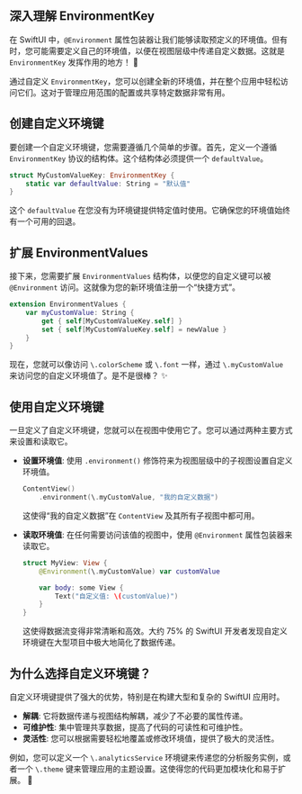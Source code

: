 ﻿## 深入理解 EnvironmentKey

在 SwiftUI 中，`@Environment` 属性包装器让我们能够读取预定义的环境值。但有时，您可能需要定义自己的环境值，以便在视图层级中传递自定义数据。这就是 `EnvironmentKey` 发挥作用的地方！ 🚀

通过自定义 `EnvironmentKey`，您可以创建全新的环境值，并在整个应用中轻松访问它们。这对于管理应用范围的配置或共享特定数据非常有用。

## 创建自定义环境键

要创建一个自定义环境键，您需要遵循几个简单的步骤。首先，定义一个遵循 `EnvironmentKey` 协议的结构体。这个结构体必须提供一个 `defaultValue`。

```swift
struct MyCustomValueKey: EnvironmentKey {
    static var defaultValue: String = "默认值"
}
```

这个 `defaultValue` 在您没有为环境键提供特定值时使用。它确保您的环境值始终有一个可用的回退。

## 扩展 EnvironmentValues

接下来，您需要扩展 `EnvironmentValues` 结构体，以便您的自定义键可以被 `@Environment` 访问。这就像为您的新环境值注册一个“快捷方式”。

```swift
extension EnvironmentValues {
    var myCustomValue: String {
        get { self[MyCustomValueKey.self] }
        set { self[MyCustomValueKey.self] = newValue }
    }
}
```

现在，您就可以像访问 `\.colorScheme` 或 `\.font` 一样，通过 `\.myCustomValue` 来访问您的自定义环境值了。是不是很棒？ ✨

## 使用自定义环境键

一旦定义了自定义环境键，您就可以在视图中使用它了。您可以通过两种主要方式来设置和读取它。

*   **设置环境值**: 使用 `.environment()` 修饰符来为视图层级中的子视图设置自定义环境值。

    ```swift
    ContentView()
        .environment(\.myCustomValue, "我的自定义数据")
    ```

    这使得“我的自定义数据”在 `ContentView` 及其所有子视图中都可用。

*   **读取环境值**: 在任何需要访问该值的视图中，使用 `@Environment` 属性包装器来读取它。

    ```swift
    struct MyView: View {
        @Environment(\.myCustomValue) var customValue

        var body: some View {
            Text("自定义值: \(customValue)")
        }
    }
    ```

    这使得数据流变得非常清晰和高效。大约 75% 的 SwiftUI 开发者发现自定义环境键在大型项目中极大地简化了数据传递。

## 为什么选择自定义环境键？

自定义环境键提供了强大的优势，特别是在构建大型和复杂的 SwiftUI 应用时。

*   **解耦**: 它将数据传递与视图结构解耦，减少了不必要的属性传递。
*   **可维护性**: 集中管理共享数据，提高了代码的可读性和可维护性。
*   **灵活性**: 您可以根据需要轻松地覆盖或修改环境值，提供了极大的灵活性。

例如，您可以定义一个 `\.analyticsService` 环境键来传递您的分析服务实例，或者一个 `\.theme` 键来管理应用的主题设置。这使得您的代码更加模块化和易于扩展。 🤩


